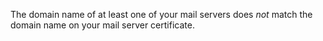The domain name of at least one of your mail servers does *not* match the domain name on your mail server certificate.
